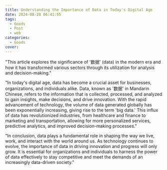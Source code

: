 ```yaml
---
title: Understanding the Importance of Data in Today's Digital Age
date: 2024-08-28 06:41:55
tags:
  - Goods
  - Post
  - web
categories:
  - Goods
cover:
---
```


"This article explores the significance of '数据' (data) in the modern era and how it has transformed various sectors through its utilization for analysis and decision-making."

"In today's digital age, data has become a crucial asset for businesses, organizations, and individuals alike. Data, known as '数据' in Mandarin Chinese, refers to the information that is collected, processed, and analyzed to gain insights, make decisions, and drive innovation. With the rapid advancement of technology, the volume of data generated globally has been exponentially increasing, giving rise to the term 'big data.' This influx of data has revolutionized industries, from healthcare and finance to marketing and transportation, allowing for more personalized services, predictive analytics, and improved decision-making processes."

"In conclusion, data plays a fundamental role in shaping the way we live, work, and interact with the world around us. As technology continues to evolve, the importance of data in driving innovation and progress will only grow. It is essential for organizations and individuals to harness the power of data effectively to stay competitive and meet the demands of an increasingly data-driven society."
